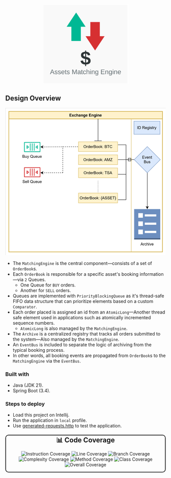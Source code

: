 
<div align="center">
    <img src="docs/logo.svg" height="250" alt="logo">
</div>

## Design Overview
  <img src="docs/engine.svg" alt="logo">

- The `MatchingEngine` is the central component—consists of a set of `OrderBook`s.
- Each `OrderBook` is responsible for a specific asset's booking information—via `2` Queues.
  - One Queue for `BUY` orders.
  - Another for `SELL` orders.
- Queues are implemented with `PriorityBlockingQueue` as it's thread-safe FIFO data structure that can prioritize elements based on a custom `Comparator`.
- Each order placed is assigned an id from an `AtomicLong`—Another thread safe element used in applications such as atomically incremented sequence numbers.
  - `AtomicLong` is also managed by the `MatchingEngine`.
- The `Archive` is a centralized registry that tracks all orders submitted to the system—Also managed by the `MatchingEngine`.
- An `EventBus` is included to separate the logic of archiving from the typical booking process.
- In other words, all booking events are propagated from `OrderBook`s to the `MatchingEngine` via the `EventBus`.

### Built with
- Java (JDK 21).
- Spring Boot (3.4).

### Steps to deploy
- Load this project on Intellij.
- Run the application in `local` profile.
- Use [generated-requests.http](docs/generated-requests.http) to test the application.

<div align="center" style="margin: 20px 0; border: 2px solid; border-radius: 10px; background-color: transparent; max-width: 600px;">
  <h3 style="margin: 0; font-size: 1.5em;">📊 Code Coverage</h3>
  <div style="display: flex; flex-wrap: wrap; gap: 10px; justify-content: center;">

![Instruction Coverage](https://img.shields.io/badge/Instruction-98.94%25-brightgreen)
![Line Coverage](https://img.shields.io/badge/Line-100.0%25-brightgreen)
![Branch Coverage](https://img.shields.io/badge/Branch-82.5%25-yellow)
![Complexity Coverage](https://img.shields.io/badge/Complexity-84.44%25-yellow)
![Method Coverage](https://img.shields.io/badge/Method-100.0%25-brightgreen)
![Class Coverage](https://img.shields.io/badge/Class-100.0%25-brightgreen)
![Overall Coverage](https://img.shields.io/badge/Overall-97.76%25-brightgreen)

  </div>
</div>